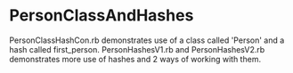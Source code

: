 # PersonClassAndHashes

PersonClassHashCon.rb demonstrates use of a class called 'Person' and a hash called first_person.
PersonHashesV1.rb and PersonHashesV2.rb demonstrates more use of hashes and 2 ways of working with them.
